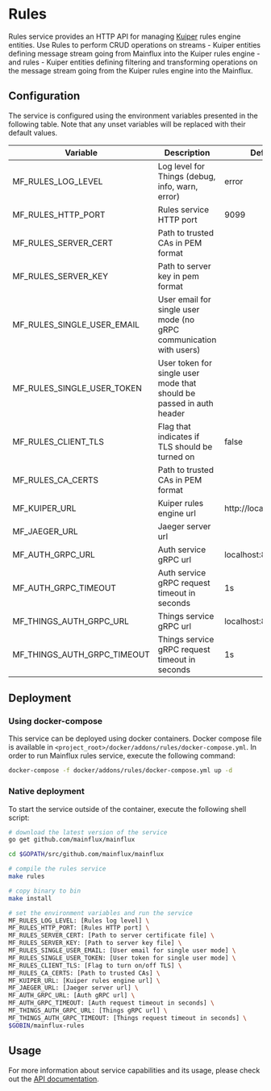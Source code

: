 # Rules

Rules service provides an HTTP API for managing [Kuiper](https://github.com/emqx/kuiper) rules engine entities. Use Rules to perform CRUD operations on streams - Kuiper entities defining message stream going from Mainflux into the Kuiper rules engine - and rules - Kuiper entities defining filtering and transforming operations on the message stream going from the Kuiper rules engine into the Mainflux.

## Configuration

The service is configured using the environment variables presented in the following table. Note that any unset variables will be replaced with their default values.

| Variable                    | Description                                                          | Default               |
|-----------------------------|----------------------------------------------------------------------|-----------------------|
| MF_RULES_LOG_LEVEL          | Log level for Things (debug, info, warn, error)                      | error                 |
| MF_RULES_HTTP_PORT          | Rules service HTTP port                                              | 9099                  |
| MF_RULES_SERVER_CERT        | Path to trusted CAs in PEM format                                    |                       |
| MF_RULES_SERVER_KEY         | Path to server key in pem format                                     |                       |
| MF_RULES_SINGLE_USER_EMAIL  | User email for single user mode (no gRPC communication with users)   |                       |
| MF_RULES_SINGLE_USER_TOKEN  | User token for single user mode that should be passed in auth header |                       |
| MF_RULES_CLIENT_TLS         | Flag that indicates if TLS should be turned on                       | false                 |
| MF_RULES_CA_CERTS           | Path to trusted CAs in PEM format                                    |                       |
| MF_KUIPER_URL               | Kuiper rules engine url                                              | http://localhost:9081 |
| MF_JAEGER_URL               | Jaeger server url                                                    |                       |
| MF_AUTH_GRPC_URL            | Auth service gRPC url                                                | localhost:8181        |
| MF_AUTH_GRPC_TIMEOUT        | Auth service gRPC request timeout in seconds                         | 1s                    |
| MF_THINGS_AUTH_GRPC_URL     | Things service gRPC url                                              | localhost:8183        |
| MF_THINGS_AUTH_GRPC_TIMEOUT | Things service gRPC request timeout in seconds                       | 1s                    |


## Deployment

### Using docker-compose

This service can be deployed using docker containers. Docker compose file is available in `<project_root>/docker/addons/rules/docker-compose.yml`. In order to run Mainflux rules service, execute the following command:

```bash
docker-compose -f docker/addons/rules/docker-compose.yml up -d
```

### Native deployment

To start the service outside of the container, execute the following shell script:

```bash
# download the latest version of the service
go get github.com/mainflux/mainflux

cd $GOPATH/src/github.com/mainflux/mainflux

# compile the rules service
make rules

# copy binary to bin
make install

# set the environment variables and run the service
MF_RULES_LOG_LEVEL: [Rules log level] \
MF_RULES_HTTP_PORT: [Rules HTTP port] \
MF_RULES_SERVER_CERT: [Path to server certificate file] \
MF_RULES_SERVER_KEY: [Path to server key file] \
MF_RULES_SINGLE_USER_EMAIL: [User email for single user mode] \
MF_RULES_SINGLE_USER_TOKEN: [User token for single user mode] \
MF_RULES_CLIENT_TLS: [Flag to turn on/off TLS] \
MF_RULES_CA_CERTS: [Path to trusted CAs] \
MF_KUIPER_URL: [Kuiper rules engine url] \
MF_JAEGER_URL: [Jaeger server url] \
MF_AUTH_GRPC_URL: [Auth gRPC url] \
MF_AUTH_GRPC_TIMEOUT: [Auth request timeout in seconds] \
MF_THINGS_AUTH_GRPC_URL: [Things gRPC url] \
MF_THINGS_AUTH_GRPC_TIMEOUT: [Things request timeout in seconds] \
$GOBIN/mainflux-rules
```

## Usage

For more information about service capabilities and its usage, please check out
the [API documentation](openapi.yaml).

[doc]: http://mainflux.readthedocs.io
